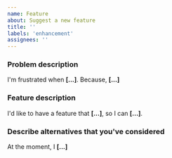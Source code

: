 ```yaml
---
name: Feature
about: Suggest a new feature
title: ''
labels: 'enhancement'
assignees: ''
---
```


### Problem description

I'm frustrated when **[...]**. Because, **[...]**

### Feature description

I'd like to have a feature that **[...]**, so I can **[...]**.

### Describe alternatives that you've considered

At the moment, I **[...]**
